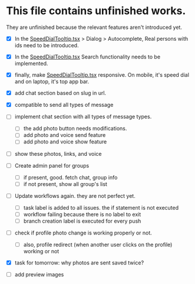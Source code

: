 # This file contains unfinished works.

They are unfinished because the relevant features aren't introduced yet.

-   [x] In the [SpeedDialTooltip.tsx](</app/(authorized)/all_messages/SpeedDialTooltip.tsx>) > Dialog > Autocomplete, Real persons with ids need to be introduced.
-   [x] In the [SpeedDialTooltip.tsx](</app/(authorized)/all_messages/SpeedDialTooltip.tsx>) Search functionality needs to be implemented.
-   [x] finally, make [SpeedDialTooltip.tsx](</app/(authorized)/all_messages/SpeedDialTooltip.tsx>) responsive. On mobile, it's speed dial and on laptop, it's top app bar.
-   [x] add chat section based on slug in url.
-   [x] compatible to send all types of message
-   [ ] implement chat section with all types of message types.
    -   [ ] the add photo button needs modifications.
    -   [ ] add photo and voice send feature
    -   [ ] add photo and voice show feature
-   [ ] show these photos, links, and voice
-   [ ] Create admin panel for groups
    -   [ ] if present, good. fetch chat, group info
    -   [ ] if not present, show all group's list
-   [ ] Update workflows again. they are not perfect yet.
    -   [ ] task label is added to all issues. the if statement is not executed
    -   [ ] workflow failing because there is no label to exit
    -   [ ] branch creation label is executed for every push
-   [ ] check if profile photo change is working properly or not.

    -   [ ] also, profile redirect (when another user clicks on the profile) working or not

-   [x] task for tomorrow: why photos are sent saved twice?
-   [ ] add preview images
